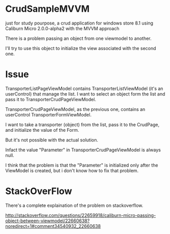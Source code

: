 CrudSampleMVVM
==============

just for study pourpose, a crud application for windows store 8.1 using Caliburn Micro 2.0.0-alpha2 with the MVVM approach

There is a problem passing an object from one viewmodel to another.

I'll try to use this object to initialize the view associated with the second one.


Issue
==============

TransporterListPageViewModel contains TransporterListViewModel (it's an userControl) that manage the list.
I want to select an object form the list and pass it to TransporterCrudPageViewModel.

TransporterCrudPageViewModel, as the previous one, contains an userControl TransporterFormViewModel.

I want to take a transporter (object) from the list, pass it to the CrudPage, and initialize the value of the Form.

But it's not possible with the actual solution.

Infact the value "Parameter" in TransporterCrudPageViewModel is always null.

I think that the problem is that the "Parameter" is initialized only after the ViewModel is created,
but i don't know how to fix that problem.


StackOverFlow
==============

There's a complete explaination of the problem on stackoverflow.

http://stackoverflow.com/questions/22659918/caliburn-micro-passing-object-between-viewmodel/22660638?noredirect=1#comment34540932_22660638
